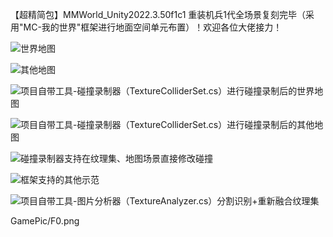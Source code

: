 【超精简包】MMWorld_Unity2022.3.50f1c1 重装机兵1代全场景复刻完毕（采用"MC-我的世界"框架进行地面空间单元布置）！欢迎各位大佬接力！

![世界地图](https://github.com/linsh460997396/Unity_MMProject/tree/main/GamePic/F0.png)

![其他地图](https://github.com/linsh460997396/Unity_MMProject/tree/main/GamePic/F1.png)

![项目自带工具-碰撞录制器（TextureColliderSet.cs）进行碰撞录制后的世界地图](https://github.com/linsh460997396/Unity_MMProject/tree/main/GamePic/P0.png)

![项目自带工具-碰撞录制器（TextureColliderSet.cs）进行碰撞录制后的其他地图](https://github.com/linsh460997396/Unity_MMProject/tree/main/GamePic/P1.png)

![碰撞录制器支持在纹理集、地图场景直接修改碰撞](https://github.com/linsh460997396/Unity_MMProject/tree/main/GamePic/P2.png)

![框架支持的其他示范](https://github.com/linsh460997396/Unity_MMProject/tree/main/GamePic/S0.png)

![项目自带工具-图片分析器（TextureAnalyzer.cs）分割识别+重新融合纹理集](https://github.com/linsh460997396/Unity_MMProject/tree/main/GamePic/T0.png)


GamePic/F0.png
